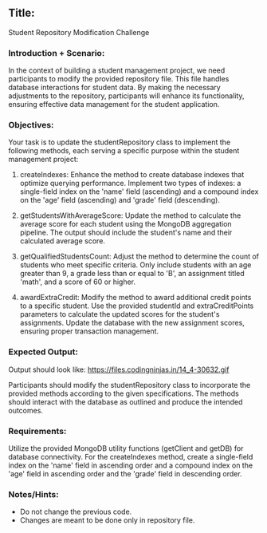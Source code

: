 ## Title:
 Student Repository Modification Challenge

### Introduction + Scenario: 
In the context of building a student management project, we need participants to modify the provided repository file. This file handles database interactions for student data. By making the necessary adjustments to the repository, participants will enhance its functionality, ensuring effective data management for the student application.

### Objectives: 
Your task is to update the studentRepository class to implement the following methods, each serving a specific purpose within the student management project:

1. createIndexes: Enhance the method to create database indexes that optimize querying performance. Implement two types of indexes: a single-field index on the 'name' field (ascending) and a compound index on the 'age' field (ascending) and 'grade' field (descending).

2. getStudentsWithAverageScore: Update the method to calculate the average score for each student using the MongoDB aggregation pipeline. The output should include the student's name and their calculated average score.

3. getQualifiedStudentsCount: Adjust the method to determine the count of students who meet specific criteria. Only include students with an age greater than 9, a grade less than or equal to 'B', an assignment titled 'math', and a score of 60 or higher.

4. awardExtraCredit: Modify the method to award additional credit points to a specific student. Use the provided studentId and extraCreditPoints parameters to calculate the updated scores for the student's assignments. Update the database with the new assignment scores, ensuring proper transaction management.

### Expected Output: 

Output should look like: https://files.codingninjas.in/14_4-30632.gif

Participants should modify the studentRepository class to incorporate the provided methods according to the given specifications. The methods should interact with the database as outlined and produce the intended outcomes.

### Requirements:
 Utilize the provided MongoDB utility functions (getClient and getDB) for database connectivity. For the createIndexes method, create a single-field index on the 'name' field in ascending order and a compound index on the 'age' field in ascending order and the 'grade' field in descending order.

### Notes/Hints: 
- Do not change the previous code.
- Changes are meant to be done only in repository file.
